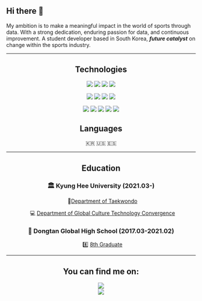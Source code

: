 ## Hi there 👋
 My ambition is to make a meaningful impact in the world of sports through data.            With a strong dedication, enduring passion for data, and continuous improvement.
    A student developer based in South Korea, ***future catalyst*** on change within the sports industry.


---
<div align="center">

 ## Technologies
 
<img src="https://img.shields.io/badge/Python-3776AB?style=for-the-badge&logo=Python&logoColor=white"> <img src="https://img.shields.io/badge/c++-00599C?style=for-the-badge&logo=c%2B%2B&logoColor=white"> <img src="https://img.shields.io/badge/c-A8B9CC?style=for-the-badge&logo=c&logoColor=white"> <img src="https://img.shields.io/badge/JAVA-007396?style=for-the-badge&logo=OpenJDK&logoColor=white">

<img src="https://img.shields.io/badge/numpy-013243?style=for-the-badge&logo=numpy&logoColor=white"> <img src="https://img.shields.io/badge/pandas-150458?style=for-the-badge&logo=pandas&logoColor=white"> <img src="https://img.shields.io/badge/scikitlearn-F7931E?style=for-the-badge&logo=scikit-learn&logoColor=white"> <img src="https://img.shields.io/badge/tensorflow-FF6F00?style=for-the-badge&logo=tensorflow&logoColor=white">

<img src="https://img.shields.io/badge/figma-F24E1E?style=for-the-badge&logo=figma&logoColor=white"> <img src="https://img.shields.io/badge/github-181717?style=for-the-badge&logo=github&logoColor=white"> <img src="https://img.shields.io/badge/git-F05032?style=for-the-badge&logo=git&logoColor=white"> <img src="https://img.shields.io/badge/notion-000000?style=for-the-badge&logo=notion&logoColor=white"> <img src="https://img.shields.io/badge/discord-5865F2?style=for-the-badge&logo=discord&logoColor=white">

## Languages
🇰🇷 🇺🇸 🇪🇸

___
## Education

### 🏛 Kyung Hee University (2021.03-)

    🥋[Department of Taekwondo](http://sports.khu.ac.kr/)

    💻 [Department of Global Culture Technology Convergence](http://gctc.khu.ac.kr/index.do)
### 🏫 Dongtan Global High School (2017.03-2021.02)

    8️⃣ [8th Graduate](https://www.dtg.hs.kr/sys/)

___
## You can find me on:

<aside>
<a href="https://radical-rose-e39.notion.site/Suhyun-Cho-7ed97bc2a4b444abbd44cb6a0cf085dc?pvs=4" target="_blank"><img src="https://img.shields.io/badge/notion-000000?style=plastic&logo=notion&logoColor=white"> 

</aside>

<aside>
<a href="http://instagram.com/suyhnu" target="_blank"><img src="https://img.shields.io/badge/instagram-E4405F?style=plastic&logo=instagram&logoColor=white"> 
</aside>

<aside>

</div>


<!--
**SOOsuhyuncho/SOOsuhyuncho** is a ✨ _special_ ✨ repository because its `README.md` (this file) appears on your GitHub profile.

Here are some ideas to get you started:

- 🔭 I’m currently working on ...
- 🌱 I’m currently learning ...
- 👯 I’m looking to collaborate on ...
- 🤔 I’m looking for help with ...
- 💬 Ask me about ...
- 📫 How to reach me: ...
- 😄 Pronouns: ...
- ⚡ Fun fact: ...
-->
